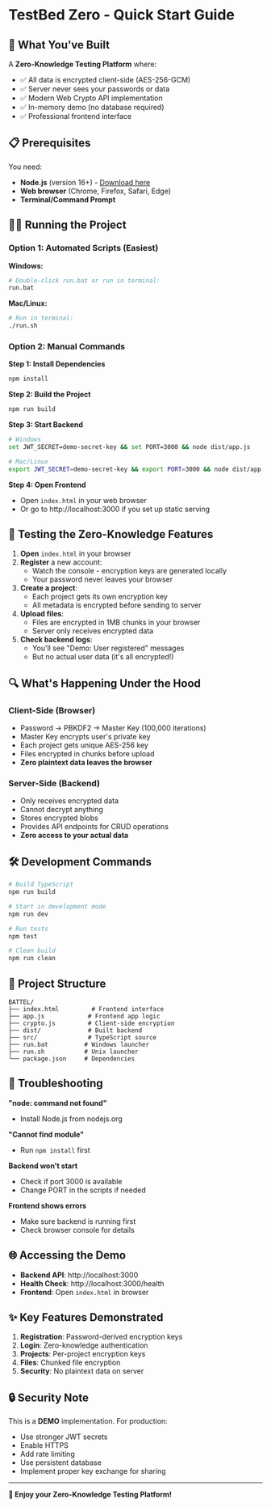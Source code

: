 # TestBed Zero - Quick Start Guide

## 🚀 What You've Built

A **Zero-Knowledge Testing Platform** where:
- ✅ All data is encrypted client-side (AES-256-GCM)
- ✅ Server never sees your passwords or data
- ✅ Modern Web Crypto API implementation
- ✅ In-memory demo (no database required)
- ✅ Professional frontend interface

## 📋 Prerequisites

You need:
- **Node.js** (version 16+) - [Download here](https://nodejs.org/)
- **Web browser** (Chrome, Firefox, Safari, Edge)
- **Terminal/Command Prompt**

## 🏃‍♂️ Running the Project

### Option 1: Automated Scripts (Easiest)

**Windows:**
```bash
# Double-click run.bat or run in terminal:
run.bat
```

**Mac/Linux:**
```bash
# Run in terminal:
./run.sh
```

### Option 2: Manual Commands

**Step 1: Install Dependencies**
```bash
npm install
```

**Step 2: Build the Project**
```bash
npm run build
```

**Step 3: Start Backend**
```bash
# Windows
set JWT_SECRET=demo-secret-key && set PORT=3000 && node dist/app.js

# Mac/Linux  
export JWT_SECRET=demo-secret-key && export PORT=3000 && node dist/app.js
```

**Step 4: Open Frontend**
- Open `index.html` in your web browser
- Or go to http://localhost:3000 if you set up static serving

## 🧪 Testing the Zero-Knowledge Features

1. **Open** `index.html` in your browser
2. **Register** a new account:
   - Watch the console - encryption keys are generated locally
   - Your password never leaves your browser
3. **Create a project**:
   - Each project gets its own encryption key
   - All metadata is encrypted before sending to server
4. **Upload files**:
   - Files are encrypted in 1MB chunks in your browser
   - Server only receives encrypted data
5. **Check backend logs**:
   - You'll see "Demo: User registered" messages
   - But no actual user data (it's all encrypted!)

## 🔍 What's Happening Under the Hood

### Client-Side (Browser)
- Password → PBKDF2 → Master Key (100,000 iterations)
- Master Key encrypts user's private key
- Each project gets unique AES-256 key
- Files encrypted in chunks before upload
- **Zero plaintext data leaves the browser**

### Server-Side (Backend)
- Only receives encrypted data
- Cannot decrypt anything
- Stores encrypted blobs
- Provides API endpoints for CRUD operations
- **Zero access to your actual data**

## 🛠️ Development Commands

```bash
# Build TypeScript
npm run build

# Start in development mode
npm run dev

# Run tests
npm test

# Clean build
npm run clean
```

## 📁 Project Structure

```
BATTEL/
├── index.html         # Frontend interface
├── app.js            # Frontend app logic
├── crypto.js         # Client-side encryption
├── dist/             # Built backend
├── src/              # TypeScript source
├── run.bat          # Windows launcher
├── run.sh           # Unix launcher
└── package.json     # Dependencies
```

## 🔧 Troubleshooting

**"node: command not found"**
- Install Node.js from nodejs.org

**"Cannot find module"**
- Run `npm install` first

**Backend won't start**
- Check if port 3000 is available
- Change PORT in the scripts if needed

**Frontend shows errors**
- Make sure backend is running first
- Check browser console for details

## 🌐 Accessing the Demo

- **Backend API**: http://localhost:3000
- **Health Check**: http://localhost:3000/health  
- **Frontend**: Open `index.html` in browser

## ✨ Key Features Demonstrated

1. **Registration**: Password-derived encryption keys
2. **Login**: Zero-knowledge authentication  
3. **Projects**: Per-project encryption keys
4. **Files**: Chunked file encryption
5. **Security**: No plaintext data on server

## 🔒 Security Note

This is a **DEMO** implementation. For production:
- Use stronger JWT secrets
- Enable HTTPS
- Add rate limiting
- Use persistent database
- Implement proper key exchange for sharing

---

**🎉 Enjoy your Zero-Knowledge Testing Platform!** 